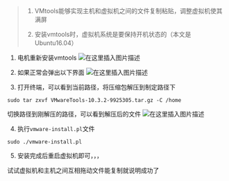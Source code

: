  > 1. VMtools能够实现主机和虚拟机之间的文件复制粘贴，调整虚拟机使其满屏
 >
 > 2. 安装vmtools时，虚拟机系统是要保持开机状态的（本文是Ubuntu16.04）

1. 电机重新安装vmtools
![在这里插入图片描述](https://img-blog.csdnimg.cn/20210611152415105.png?x-oss-process=image/watermark,type_ZmFuZ3poZW5naGVpdGk,shadow_10,text_aHR0cHM6Ly9ibG9nLmNzZG4ubmV0L3dlaXhpbl80NTM5MjA4MQ==,size_16,color_FFFFFF,t_70)
2. 如果正常会弹出以下界面
![在这里插入图片描述](https://img-blog.csdnimg.cn/20210611153535235.png?x-oss-process=image/watermark,type_ZmFuZ3poZW5naGVpdGk,shadow_10,text_aHR0cHM6Ly9ibG9nLmNzZG4ubmV0L3dlaXhpbl80NTM5MjA4MQ==,size_16,color_FFFFFF,t_70)

3. 打开终端，可以看到当前路径，将压缩包解压到制定路径下
```
sudo tar zxvf VMwareTools-10.3.2-9925305.tar.gz -C /home
```
切换路径到刚解压的路径，可以看到解压后的文件
![在这里插入图片描述](https://img-blog.csdnimg.cn/20210611153756598.png)

4. 执行`vmware-install.pl`文件
```
sudo ./vmware-install.pl 
```
5. 安装完成后重启虚拟机即可，，，


试试虚拟机和主机之间互相拖动文件能复制就说明成功了